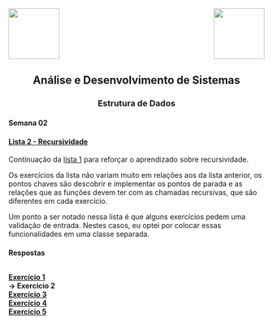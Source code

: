 <div>
  <img src="https://www.fateczl.edu.br/assets/logos/fatec-zl.png" height=100>
  <img src="https://www.fateczl.edu.br/assets/logos/novo-logo-colorido.png" align="right" height=100>
</div>

<h2 align="center">Análise e Desenvolvimento de Sistemas</h2>
<h3 align="center">Estrutura de Dados</h3>
<h4>Semana 02</h4>

<h4>
  
[Lista 2 - Recursividade](https://github.com/leo-gremes-ads/ED_S02_E01_Multiplicacao/blob/main/Recursividade%20Lista%202.pdf)
</h4>

Continuação da [lista 1](https://github.com/leo-gremes-ads/ED_S01_E01_Soma-Naturais/blob/main/Lista%201%20-%20Recursividade.pdf)
para reforçar o aprendizado sobre recursividade.

<p>Os exercícios da lista não variam muito em relações aos da lista anterior, os pontos chaves são descobrir e implementar os pontos de parada e as relações que as funções devem ter com as chamadas recursivas, que são diferentes em cada exercício.
<p>Um ponto a ser notado nessa lista é que alguns exercícios pedem uma validação de entrada. Nestes casos, eu optei por colocar essas funcionalidades em uma classe separada.

<h4>Respostas<br><br>
  
[Exercício 1](https://github.com/leo-gremes-ads/ED_S02_E01_Multiplicacao)<br>
-> Exercício 2<br>
[Exercício 3](https://github.com/leo-gremes-ads/ED_S02_E03_Pares)<br>
[Exercício 4](https://github.com/leo-gremes-ads/ED_S02_E04_Fatorial-Duplo)<br>
[Exercício 5](https://github.com/leo-gremes-ads/ED_S02_E05_MDC)<br>
</h4>
